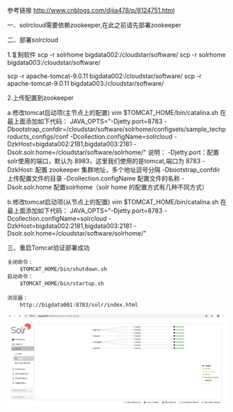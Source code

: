 参考链接
http://www.cnblogs.com/dijia478/p/8124751.html


一、solrcloud需要依赖zookeeper,在此之前请先部署zookeeper


二、部署solrcloud

1.复制软件
scp -r solrhome bigdata002:/cloudstar/software/
scp -r solrhome bigdata003:/cloudstar/software/


scp -r apache-tomcat-9.0.11 bigdata002:/cloudstar/software/
scp -r apache-tomcat-9.0.11 bigdata003:/cloudstar/software/

2.上传配置到zookeeper

a.修改tomcat启动项(主节点上的配置)
    vim $TOMCAT_HOME/bin/catalina.sh
    在最上面添加如下代码：
    JAVA_OPTS="-Djetty.port=8783 -Dbootstrap_confdir=/cloudstar/software/solrhome/configsets/sample_techproducts_configs/conf -Dcollection.configName=solrcloud -DzkHost=bigdata002:2181,bigdata003:2181 -Dsolr.solr.home=/cloudstar/software/solrhome/"
    说明：
    -Djetty.port：配置solr使用的端口，默认为 8983，这里我们使用的是tomcat,端口为 8783
    -DzkHost: 配置 zookeeper 集群地址，多个地址逗号分隔
    -Dbootstrap_confdir 上传配置文件的目录
    -Dcollection.configName  配置文件的名称
    -Dsolr.solr.home  配置solrhome（solr home 的配置方式有几种不同方式）

b.修改tomcat启动项(从节点上的配置)
    vim $TOMCAT_HOME/bin/catalina.sh
    在最上面添加如下代码：
    JAVA_OPTS="-Djetty.port=8783  -Dcollection.configName=solrcloud -DzkHost=bigdata002:2181,bigdata003:2181 -Dsolr.solr.home=/cloudstar/software/solrhome/"

三、重启Tomcat验证部署成功

    关闭命令：
        $TOMCAT_HOME/bin/shutdown.sh
    启动命令：
        $TOMCAT_HOME/bin/startup.sh
        
    浏览器：
        http://bigdata001:8783/solr/index.html
   ![](./images/solrcloud.png)

